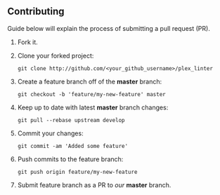 ## Contributing

Guide below will explain the process of submitting a pull request (PR).

1. Fork it.

1. Clone your forked project:

   ```
   git clone http://github.com/<your_github_username>/plex_linter
   ```

1. Create a feature branch off of the **master** branch:

   ```
   git checkout -b 'feature/my-new-feature' master
   ```

1. Keep up to date with latest **master** branch changes:

   ```
   git pull --rebase upstream develop
   ```

1. Commit your changes:

   ```
   git commit -am 'Added some feature'
   ```

1. Push commits to the feature branch:

   ```
   git push origin feature/my-new-feature
   ```

1. Submit feature branch as a PR to _our_ **master** branch.
